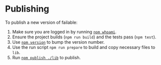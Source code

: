 # Publishing

To publish a new version of failable:

1. Make sure you are logged in by running
   [`npm whoami`](https://docs.npmjs.com/cli/whoami).
2. Ensure the project builds (`npm run build`) and the tests pass (`npm test`).
3. Use [`npm version`](https://docs.npmjs.com/cli/version) to bump the version
   number.
4. Use the run script `npm run prepare` to build and copy necessary files to `lib`.
5. Run [`npm publish ./lib`](https://docs.npmjs.com/cli/publish) to publish.
